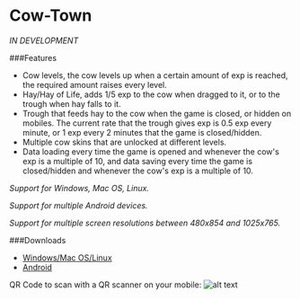 # Cow-Town
*IN DEVELOPMENT*

###Features
* Cow levels, the cow levels up when a certain amount of exp is reached, the required amount raises every level.
* Hay/Hay of Life, adds 1/5 exp to the cow when dragged to it, or to the trough when hay falls to it.
* Trough that feeds hay to the cow when the game is closed, or hidden on mobiles. The current rate that the trough gives exp is 0.5 exp every minute, or 1 exp every 2 minutes that the game is closed/hidden.
* Multiple cow skins that are unlocked at different levels.
* Data loading every time the game is opened and whenever the cow's exp is a multiple of 10, and data saving every time the game is closed/hidden and whenever the cow's exp is a multiple of 10.

*Support for Windows, Mac OS, Linux.*

*Support for multiple Android devices.*

*Support for multiple screen resolutions between 480x854 and 1025x765.*

###Downloads
* [Windows/Mac OS/Linux](https://www.dropbox.com/sh/h5x3t5yrt79aha2/AAAKZBIGWw1A3ccQEBpwdMC4a?dl=0 "Folder containing Cow Town.exe and DataFolder")
* [Android](https://www.dropbox.com/s/siffogk77ugmnh6/Cow_Town.apk?dl=0 "APK File")

QR Code to scan with a QR scanner on your mobile:
![alt text](http://i.imgur.com/RT4esnK.png "Scan with QR scanner on mobile")